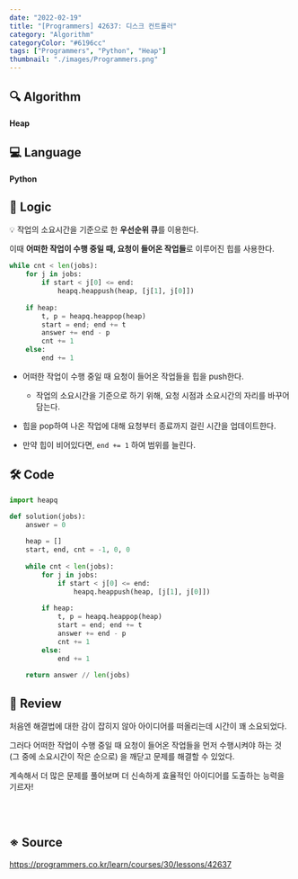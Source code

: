 ```yaml
---
date: "2022-02-19"
title: "[Programmers] 42637: 디스크 컨트롤러"
category: "Algorithm"
categoryColor: "#6196cc"
tags: ["Programmers", "Python", "Heap"]
thumbnail: "./images/Programmers.png"
---
```


## 🔍 Algorithm

**Heap**

## 💻 Language

**Python**

## 📍 Logic

💡 작업의 소요시간을 기준으로 한 **우선순위 큐**를 이용한다.

이때 **어떠한 작업이 수행 중일 때, 요청이 들어온 작업들**로 이루어진 힙를 사용한다.

```python
while cnt < len(jobs):
    for j in jobs:
        if start < j[0] <= end:
            heapq.heappush(heap, [j[1], j[0]])
            
    if heap:
        t, p = heapq.heappop(heap)
        start = end; end += t
        answer += end - p
        cnt += 1
    else:
        end += 1
```

- 어떠한 작업이 수행 중일 때 요청이 들어온 작업들을 힙을 push한다.

    - 작업의 소요시간을 기준으로 하기 위해, 요청 시점과 소요시간의 자리를 바꾸어 담는다.

- 힙을 pop하여 나온 작업에 대해 요청부터 종료까지 걸린 시간을 업데이트한다.

- 만약 힙이 비어있다면, `end += 1` 하여 범위를 늘린다.

## 🛠 Code

```python
import heapq

def solution(jobs):
    answer = 0
    
    heap = []
    start, end, cnt = -1, 0, 0
    
    while cnt < len(jobs):
        for j in jobs:
            if start < j[0] <= end:
                heapq.heappush(heap, [j[1], j[0]])
                
        if heap:
            t, p = heapq.heappop(heap)
            start = end; end += t
            answer += end - p
            cnt += 1
        else:
            end += 1
            
    return answer // len(jobs)
```

## 📝 Review

처음엔 해결법에 대한 감이 잡히지 않아 아이디어를 떠올리는데 시간이 꽤 소요되었다.

그러다 어떠한 작업이 수행 중일 때 요청이 들어온 작업들을 먼저 수행시켜야 하는 것 (그 중에 소요시간이 작은 순으로) 을 깨닫고 문제를 해결할 수 있었다.

계속해서 더 많은 문제를 풀어보며 더 신속하게 효율적인 아이디어를 도출하는 능력을 기르자!

<br />
<br />

## ※ Source

https://programmers.co.kr/learn/courses/30/lessons/42637
